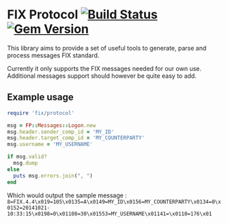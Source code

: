 FIX Protocol [![Build Status](https://secure.travis-ci.org/Paymium/fix-protocol.png?branch=master)](http://travis-ci.org/Paymium/fix-protocol) [![Gem Version](https://badge.fury.io/rb/fix-protocol.svg)](http://badge.fury.io/rb/fix-protocol)
=

This library aims to provide a set of useful tools to generate, parse and process messages FIX standard.

Currently it only supports the FIX messages needed for our own use. Additional messages support should however be quite easy to add.

## Example usage

````ruby
require 'fix/protocol'

msg = FP::Messages::Logon.new
msg.header.sender_comp_id = 'MY_ID'
msg.header.target_comp_id = 'MY_COUNTERPARTY'
msg.username = 'MY_USERNAME'

if msg.valid?
  msg.dump
else
  puts msg.errors.join(", ")
end
````

Which would output the sample message : `8=FIX.4.4\x019=105\x0135=A\x0149=MY_ID\x0156=MY_COUNTERPARTY\x0134=0\x0152=20141021-10:33:15\x0198=0\x01108=30\x01553=MY_USERNAME\x01141=\x0110=176\x01`

